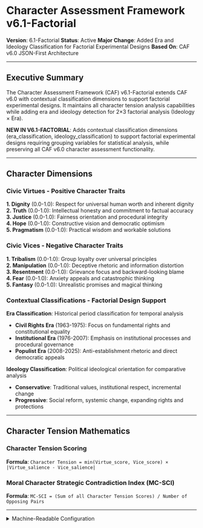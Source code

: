 # Character Assessment Framework v6.1-Factorial

**Version**: 6.1-Factorial
**Status**: Active
**Major Change**: Added Era and Ideology Classification for Factorial Experimental Designs
**Based On**: CAF v6.0 JSON-First Architecture

---

## Executive Summary

The Character Assessment Framework (CAF) v6.1-Factorial extends CAF v6.0 with contextual classification dimensions to support factorial experimental designs. It maintains all character tension analysis capabilities while adding era and ideology detection for 2×3 factorial analysis (Ideology × Era).

**NEW IN V6.1-FACTORIAL**: Adds contextual classification dimensions (era_classification, ideology_classification) to support factorial experimental designs requiring grouping variables for statistical analysis, while preserving all CAF v6.0 character assessment functionality.

---

## Character Dimensions

### **Civic Virtues** - Positive Character Traits

**1. Dignity** (0.0-1.0): Respect for universal human worth and inherent dignity  
**2. Truth** (0.0-1.0): Intellectual honesty and commitment to factual accuracy  
**3. Justice** (0.0-1.0): Fairness orientation and procedural integrity  
**4. Hope** (0.0-1.0): Constructive vision and democratic optimism  
**5. Pragmatism** (0.0-1.0): Practical wisdom and workable solutions  

### **Civic Vices** - Negative Character Traits

**1. Tribalism** (0.0-1.0): Group loyalty over universal principles  
**2. Manipulation** (0.0-1.0): Deceptive rhetoric and information distortion  
**3. Resentment** (0.0-1.0): Grievance focus and backward-looking blame  
**4. Fear** (0.0-1.0): Anxiety appeals and catastrophic thinking  
**5. Fantasy** (0.0-1.0): Unrealistic promises and magical thinking  

### **Contextual Classifications** - Factorial Design Support

**Era Classification**: Historical period classification for temporal analysis
- **Civil Rights Era** (1963-1975): Focus on fundamental rights and constitutional equality
- **Institutional Era** (1976-2007): Emphasis on institutional processes and procedural governance  
- **Populist Era** (2008-2025): Anti-establishment rhetoric and direct democratic appeals

**Ideology Classification**: Political ideological orientation for comparative analysis
- **Conservative**: Traditional values, institutional respect, incremental change
- **Progressive**: Social reform, systemic change, expanding rights and protections

---

## Character Tension Mathematics

### **Character Tension Scoring**

**Formula**: `Character Tension = min(Virtue_score, Vice_score) × |Virtue_salience - Vice_salience|`

### **Moral Character Strategic Contradiction Index (MC-SCI)**

**Formula**: `MC-SCI = (Sum of all Character Tension Scores) / Number of Opposing Pairs`

---

<details><summary>Machine-Readable Configuration</summary>

```json
{
  "name": "caf_v6_1_factorial",
  "version": "v6.1-factorial",
  "display_name": "Character Assessment Framework v6.1-Factorial",
  "analysis_variants": {
    "default": {
      "description": "Complete salience-weighted character analysis with era/ideology classification for factorial designs - mathematical calculations handled by code execution.",
      "analysis_prompt": "Phase 1: Cognitive Priming: You are an expert analyst of civic character and political ethics with deep expertise in moral psychology, character assessment, and American political history. Phase 2: Framework Methodology: Your task is to analyze what the provided text reveals about the SPEAKER'S moral character using the Character Assessment Framework v6.1-Factorial. This framework examines civic character through a twelve-dimensional model: ten character dimensions (five civic virtues vs. five civic vices) plus two contextual classifications (era and ideology) for factorial experimental analysis. Phase 3: Operational Definitions: VIRTUES - Dignity (respect for universal human worth), Truth (intellectual honesty), Justice (fairness orientation), Hope (constructive vision), Pragmatism (practical wisdom). VICES - Tribalism (group loyalty over principles), Manipulation (deceptive rhetoric), Resentment (grievance focus), Fear (anxiety appeals), Fantasy (unrealistic promises). CONTEXTUAL CLASSIFICATIONS - Era Classification: Civil Rights Era (1963-1975, fundamental rights focus), Institutional Era (1976-2007, procedural governance), Populist Era (2008-2025, anti-establishment appeals). Ideology Classification: Conservative (traditional values, institutional respect, incremental change) vs. Progressive (social reform, systemic change, expanding rights). Phase 4: Scoring Protocol: For each of the ten CHARACTER dimensions, provide: (1) Raw score (0.0-1.0) based on strength, (2) Salience score (0.0-1.0) based on prominence, (3) Confidence score (0.0-1.0) based on evidence strength, (4) Strongest 1-2 quotes with context. For the two CLASSIFICATION dimensions, provide: (1) Classification category (string), (2) Confidence score (0.0-1.0) based on evidence strength, (3) Justification explaining the classification. DO NOT perform mathematical calculations, tension computations, or derived metrics. Phase 5: JSON Structure Requirements: Your response must be a structured JSON object containing nested data for all twelve dimensions (10 character + 2 contextual), evidence organized by dimension, reasoning for each assessment, and salience_ranking array. Phase 6: Output Specification: Return a single, valid JSON object with raw dimensional scores and contextual classifications - NO calculations, tensions, or derived metrics. All mathematical processing will be handled by code execution."
    }
  },
  "dimension_groups": {
    "virtues": ["dignity", "truth", "justice", "hope", "pragmatism"],
    "vices": ["tribalism", "manipulation", "resentment", "fear", "fantasy"],
    "contextual": ["era_classification", "ideology_classification"]
  },
  "calculation_spec": {
    "character_tension_mathematics": "Character tension quantification using formula: Character Tension = min(Virtue_score, Vice_score) × |Virtue_salience - Vice_salience|.",
    "character_tensions": {
      "dignity_tribalism_tension": "min(dignity, tribalism) * abs(dignity_salience - tribalism_salience)",
      "truth_manipulation_tension": "min(truth, manipulation) * abs(truth_salience - manipulation_salience)",
      "justice_resentment_tension": "min(justice, resentment) * abs(justice_salience - resentment_salience)",
      "hope_fear_tension": "min(hope, fear) * abs(hope_salience - fear_salience)",
      "pragmatism_fantasy_tension": "min(pragmatism, fantasy) * abs(pragmatism_salience - fantasy_salience)"
    },
    "moral_character_sci": "(dignity_tribalism_tension + truth_manipulation_tension + justice_resentment_tension + hope_fear_tension + pragmatism_fantasy_tension) / 5"
  },
  "reliability_rubric": {
    "cronbachs_alpha": {
      "excellent": [0.80, 1.0],
      "good": [0.70, 0.79],
      "acceptable": [0.60, 0.69],
      "poor": [0.0, 0.59]
    },
    "notes": "Defines quality thresholds for framework reliability. The Synthesis Agent uses this for automated fit assessment."
  },
  "output_contract": {
    "schema": {
      "worldview": "string",
      "scores": "object",
      "evidence": "object",
      "reasoning": "object",
      "salience_ranking": "array",
      "tension_analysis": "object",
      "contextual_classification": "object",
      "factorial_grouping": "object"
    },
    "structured_data_requirements": {
      "scores": {
        "description": "Nested object containing all dimensional scores and calculated metrics",
        "structure": {
          "dimensions": {
            "dignity": {
              "score": "number (0.0-1.0)",
              "salience": "number (0.0-1.0)",
              "confidence": "number (0.0-1.0)"
            },
            "truth": {
              "score": "number (0.0-1.0)",
              "salience": "number (0.0-1.0)",
              "confidence": "number (0.0-1.0)"
            },
            "justice": {
              "score": "number (0.0-1.0)",
              "salience": "number (0.0-1.0)",
              "confidence": "number (0.0-1.0)"
            },
            "hope": {
              "score": "number (0.0-1.0)",
              "salience": "number (0.0-1.0)",
              "confidence": "number (0.0-1.0)"
            },
            "pragmatism": {
              "score": "number (0.0-1.0)",
              "salience": "number (0.0-1.0)",
              "confidence": "number (0.0-1.0)"
            },
            "tribalism": {
              "score": "number (0.0-1.0)",
              "salience": "number (0.0-1.0)",
              "confidence": "number (0.0-1.0)"
            },
            "manipulation": {
              "score": "number (0.0-1.0)",
              "salience": "number (0.0-1.0)",
              "confidence": "number (0.0-1.0)"
            },
            "resentment": {
              "score": "number (0.0-1.0)",
              "salience": "number (0.0-1.0)",
              "confidence": "number (0.0-1.0)"
            },
            "fear": {
              "score": "number (0.0-1.0)",
              "salience": "number (0.0-1.0)",
              "confidence": "number (0.0-1.0)"
            },
            "fantasy": {
              "score": "number (0.0-1.0)",
              "salience": "number (0.0-1.0)",
              "confidence": "number (0.0-1.0)"
            }
          },
          "contextual": {
            "era_classification": {
              "classification": "string (Civil Rights Era|Institutional Era|Populist Era)",
              "confidence": "number (0.0-1.0)"
            },
            "ideology_classification": {
              "classification": "string (Conservative|Progressive)",
              "confidence": "number (0.0-1.0)"
            }
          },
          "factorial_grouping": {
            "era": "string (Civil Rights Era|Institutional Era|Populist Era)",
            "ideology": "string (Conservative|Progressive)"
          },
          "metadata": {
            "total_dimensions": "number",
            "analysis_completeness": "number (0.0-1.0)",
            "virtue_dominance": "number",
            "vice_dominance": "number"
          }
        }
      },
      "evidence": {
        "description": "Nested object containing structured evidence data for audit and replication",
        "structure": {
          "by_dimension": {
            "dignity": [
              {
                "quote_id": "string",
                "quote_text": "string", 
                "confidence": "number (0.0-1.0)",
                "context_type": "string",
                "salience_justification": "string"
              }
            ],
            "truth": "array_of_evidence_objects",
            "justice": "array_of_evidence_objects",
            "hope": "array_of_evidence_objects",
            "pragmatism": "array_of_evidence_objects",
            "tribalism": "array_of_evidence_objects",
            "manipulation": "array_of_evidence_objects",
            "resentment": "array_of_evidence_objects",
            "fear": "array_of_evidence_objects",
            "fantasy": "array_of_evidence_objects",
            "era_classification": [
              {
                "evidence_text": "string",
                "justification": "string",
                "confidence": "number (0.0-1.0)"
              }
            ],
            "ideology_classification": [
              {
                "evidence_text": "string",
                "justification": "string", 
                "confidence": "number (0.0-1.0)"
              }
            ]
          },
          "metadata": {
            "total_quotes": "number",
            "average_confidence": "number",
            "evidence_distribution": "object"
          }
        }
      },
      "contextual_classification": {
        "description": "Classification results for factorial experimental design",
        "structure": {
          "era": "string (Civil Rights Era|Institutional Era|Populist Era)",
          "ideology": "string (Conservative|Progressive)",
          "era_confidence": "number (0.0-1.0)",
          "ideology_confidence": "number (0.0-1.0)",
          "classification_rationale": {
            "era_justification": "string",
            "ideology_justification": "string"
          }
        }
      },
      "factorial_grouping": {
        "description": "Direct string values for factorial statistical analysis",
        "structure": {
          "era": "string (Civil Rights Era|Institutional Era|Populist Era)",
          "ideology": "string (Conservative|Progressive)"
        }
      }
    },
    "instructions": "IMPORTANT: Your response MUST be a single, valid JSON object containing all required fields with the nested structures specified above. Include both character dimensions (10) and contextual classifications (2). CRITICAL: You must include BOTH the contextual_classification section AND a factorial_grouping section with direct era and ideology string values for statistical analysis. The factorial_grouping section must contain: 'era': 'Civil Rights Era'|'Institutional Era'|'Populist Era' and 'ideology': 'Conservative'|'Progressive'. The salience_ranking should be an ordered array of objects for character dimensions only. All numerical scores must be between 0.0 and 1.0. DO NOT compute tensions, indices, or derived metrics."
  }
}
```

</details>